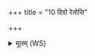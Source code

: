 +++
title = "10 दिवो रेतोसि"

+++
<details><summary>मूलम् (WS)</summary>

दिवो रेतोसि पृथिव्या नभ्यम् ।  
नभ्यमसि नभ्यं मा कृणु ॥ १६ ॥
</details>